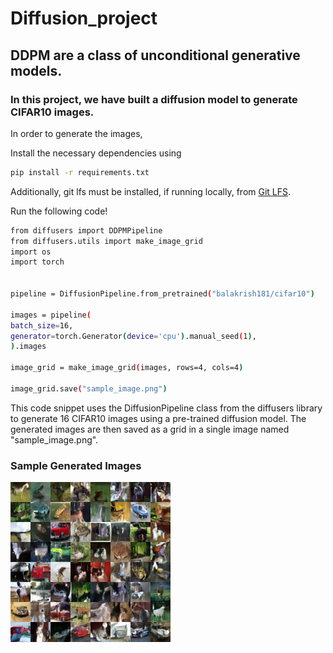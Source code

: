 # Diffusion_project


## DDPM are a class of unconditional generative models. 

### In this project, we have built a diffusion model to generate CIFAR10 images.


In order to generate the images, 

Install the necessary dependencies using 

```bash
pip install -r requirements.txt
```

Additionally, git lfs must be installed, if running locally, from [Git LFS](https://git-lfs.com/).

Run the following code! 

```bash
from diffusers import DDPMPipeline
from diffusers.utils import make_image_grid
import os
import torch


pipeline = DiffusionPipeline.from_pretrained("balakrish181/cifar10")

images = pipeline(
batch_size=16,
generator=torch.Generator(device='cpu').manual_seed(1), 
).images

image_grid = make_image_grid(images, rows=4, cols=4)

image_grid.save("sample_image.png")
```

This code snippet uses the DiffusionPipeline class from the diffusers library to generate 16 CIFAR10 images using a pre-trained diffusion model. The generated images are then saved as a grid in a single image named "sample_image.png".



### Sample Generated Images 

![Generated image](cifar_gen_iamge.png)

